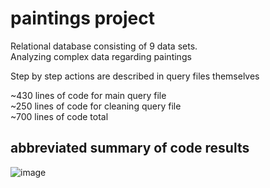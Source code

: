# paintings project
Relational database consisting of 9 data sets.  
Analyzing complex data regarding paintings  

Step by step actions are described in query files themselves

~430 lines of code for main query file   
~250 lines of code for cleaning query file   
~700 lines of code total   

## abbreviated summary of code results     
![image](https://github.com/paci00/sql_portfolio/assets/153626884/090e218e-c8ea-4c5f-ade9-757edb95db4b)

